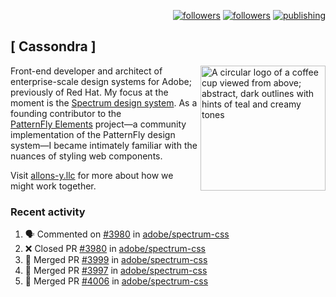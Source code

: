 <p align="right"><a rel="me" href="https://front-end.social/@castastrophe">
    <img alt="followers" title="Follow me on Mastodon" src="https://img.shields.io/mastodon/follow/109297102751309835?domain=https%3A%2F%2Ffront-end.social&label=Follow&logo=mastodon&logoColor=white&style=for-the-badge&labelColor=008080&color=006969"/></a>
  <a href="https://codepen.io/castastrophe/">
    <img alt="followers" title="Follow me on CodePen" src="https://img.shields.io/badge/23-1?color=640464&labelColor=7c007c&style=for-the-badge&logo=codepen&label=Follow"/></a>
<a href="https://castastrophe.medium.com/">
    <img alt="publishing" title="View articles on Medium" src="https://img.shields.io/badge/107-1?color=666&labelColor=444&label=subscribe&logo=medium&logoColor=white&style=for-the-badge"/></a>
</p>

## [&nbsp;Cassondra&nbsp;]

<img align="right" src="https://github-production-user-asset-6210df.s3.amazonaws.com/1840295/253016758-ba468774-1cd3-42c2-8f43-947b5eeb5edf.png" height="200" alt="A circular logo of a coffee cup viewed from above; abstract, dark outlines with hints of teal and creamy tones">

Front-end developer and architect of enterprise-scale design systems for Adobe; previously of Red Hat. My focus at the moment is the [Spectrum design system](https://github.com/adobe/spectrum-css). As a founding contributor to the [PatternFly&nbsp;Elements](https://github.com/patternfly/patternfly-elements) project&mdash;a community implementation of the PatternFly design system&mdash;I became intimately familiar with the nuances of styling web components.

Visit [allons-y.llc](http://allons-y.llc/) for more about how we might work together.

### Recent activity

<!--START_SECTION:activity-->
1. 🗣 Commented on [#3980](https://github.com/adobe/spectrum-css/pull/3980#issuecomment-3042312248) in [adobe/spectrum-css](https://github.com/adobe/spectrum-css)
2. ❌ Closed PR [#3980](https://github.com/adobe/spectrum-css/pull/3980) in [adobe/spectrum-css](https://github.com/adobe/spectrum-css)
3. 🎉 Merged PR [#3999](https://github.com/adobe/spectrum-css/pull/3999) in [adobe/spectrum-css](https://github.com/adobe/spectrum-css)
4. 🎉 Merged PR [#3997](https://github.com/adobe/spectrum-css/pull/3997) in [adobe/spectrum-css](https://github.com/adobe/spectrum-css)
5. 🎉 Merged PR [#4006](https://github.com/adobe/spectrum-css/pull/4006) in [adobe/spectrum-css](https://github.com/adobe/spectrum-css)
<!--END_SECTION:activity-->

